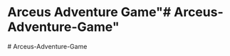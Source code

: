 # Arceus Adventure Game"# Arceus-Adventure-Game" 
#   A r c e u s - A d v e n t u r e - G a m e  
 